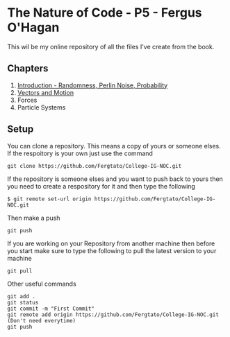 # The Nature of Code - P5 - Fergus O'Hagan


This wil be my online repository of all the files I've create from the book.


## Chapters
1. [Introduction - Randomness, Perlin Noise, Probability](introduction/)
2. [Vectors and Motion](vectors/)
3. Forces
4. Particle Systems

## Setup
You can clone a repository. This means a copy of yours or someone elses. If the respoitory is your own just use the command
```
git clone https://github.com/Fergtato/College-IG-NOC.git
```
If the repository is someone elses and you want to push back to yours then you need to create a respository for it and then type the following
```
$ git remote set-url origin https://github.com/Fergtato/College-IG-NOC.git
```
Then make a push
```
git push
```
If you are working on your Repository from another machine then before you start make sure to type the following to pull the latest version to your machine
```
git pull
```
Other useful commands
```
git add .
git status
git commit -m "First Commit"
git remote add origin https://github.com/Fergtato/College-IG-NOC.git (Don't need everytime)
git push
```